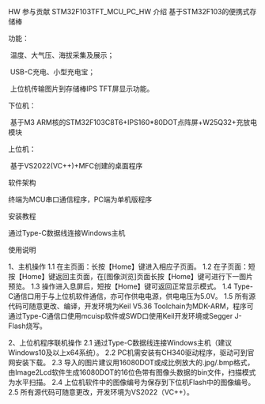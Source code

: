 HW
参与贡献
STM32F103TFT_MCU_PC_HW
介绍 基于STM32F103的便携式存储棒

功能：

​ 温度、大气压、海拔采集及展示；

​ USB-C充电、小型充电宝；

​ 上位机传输图片到存储棒IPS TFT屏显示功能。

下位机：

​ 基于M3 ARM核的STM32F103C8T6+IPS160*80DOT点阵屏+W25Q32+充放电模块

上位机：

​ 基于VS2022(VC++)+MFC创建的桌面程序

软件架构

终端为MCU串口通信程序，PC端为单机版程序

安装教程

通过Type-C数据线连接Windows主机

使用说明

1、主机操作 1.1 在主页面：长按【Home】键进入相应子页面。 1.2 在子页面：短按【Home】键返回主页面，在[图像浏览]页面长按【Home】键可进行下一图片预览。 1.3 操作进入息屏后，短按【Home】键可返回正常显示模式。 1.4 Type-C通信口用于与上位机软件通信，亦可作供电电源，供电电压为5.0V。 1.5 所有源代码可随意更改、编译，开发环境为Keil V5.36 Toolchain为MDK-ARM，程序可通过Type-C通信口使用mcuisp软件或SWD口使用Keil开发环境或Segger J-Flash烧写。

2、上位机程序联机操作 2.1 通过Type-C数据线连接Windows主机（建议Windows10及以上x64系统）。 2.2 PC机需安装有CH340驱动程序，驱动可到官网安装下载。 2.3 导入的图片建议用16080DOT或成比例放大的.jpg/.bmp格式，由Image2Lcd软件生成16080DOT的16位色带有图像头数据的bin文件，扫描模式为水平扫描。 2.4 上位机软件中的图像编号为保存到下位机Flash中的图像编号。 2.5 所有源代码可随意更改，开发环境为VS2022（VC++）。

